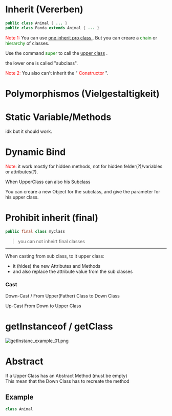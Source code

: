 # Inherit (Vererben)
```java
public class Animal { ... }
public class Panda extends Animal { ... }
```
<span style="color:red">Note 1:</span>
You can use 
<ins>one inherit pro class
</ins>.
But you can creare a
<span style="color:green">chain</span>
or
<span style="color:green">hierarchy</span>
of classes.


Use the command
<span style="color:green">super</span>
to call the 
<ins>upper class</ins>
.

the lower one is called "subclass".

<span style="color:red">Note 2:</span>
You also can't inherit the "
<span style="color:red">Constructor</span>
".


# Polymorphismos (Vielgestaltigkeit) 


# Static Variable/Methods
idk but it should work.

# Dynamic Bind
<span style="color:red">Note:</span>
it work mostly for hidden methods, not for hidden felder(?)/variables or attributes(?).

When UpperClass can also his Subclass

You can creare a new Object for the subclass, and give the parameter for his upper class.



# Prohibit inherit  (final)
```java
public final class myClass
```
> you can not inheirt final classes

---

When casting from sub class, to it upper class:
- it (hides) the new Attributes and Methods
- and also replace the attribute value from the sub classes


### Cast
Down-Cast / 
From Upper(Father) Class to Down Class

Up-Cast
From Down to Upper Class

# getInstanceof / getClass
![getInstanc_example_01.png](getInstanc_example_01.png)


# Abstract
If a Upper Class has an Abstract Method (must be empty)<br>
This mean that the Down Class has to recreate the method

## Example
```java
class Animal

```